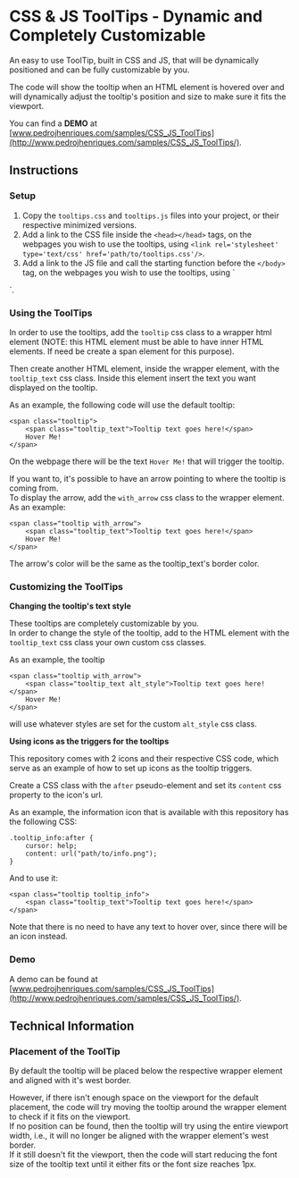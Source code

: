 # CSS & JS ToolTips - Dynamic and Completely Customizable

An easy to use ToolTip, built in CSS and JS, that will be dynamically positioned and can be fully customizable by you.

The code will show the tooltip when an HTML element is hovered over and will dynamically adjust the tooltip's position and size to make sure it fits the viewport.

You can find a **DEMO** at [www.pedrojhenriques.com/samples/CSS_JS_ToolTips](http://www.pedrojhenriques.com/samples/CSS_JS_ToolTips/).

## Instructions

### Setup

1. Copy the `tooltips.css` and `tooltips.js` files into your project, or their respective minimized versions.
2. Add a link to the CSS file inside the `<head></head>` tags, on the webpages you wish to use the tooltips, using `<link rel='stylesheet' type='text/css' href='path/to/tooltips.css'/>`.
3. Add a link to the JS file and call the starting function before the `</body>` tag, on the webpages you wish to use the tooltips, using `<script type='text/javascript' src='path/to/tooltips.js'></script>
<script>addTooltipEventListeners();</script>`.

### Using the ToolTips

In order to use the tooltips, add the `tooltip` css class to a wrapper html element (NOTE: this HTML element must be able to have inner HTML elements. If need be create a span element for this purpose).

Then create another HTML element, inside the wrapper element, with the `tooltip_text` css class. Inside this element insert the text you want displayed on the tooltip.

As an example, the following code will use the default tooltip:
```
<span class="tooltip">
	<span class="tooltip_text">Tooltip text goes here!</span>
	Hover Me!
</span>
```
On the webpage there will be the text `Hover Me!` that will trigger the tooltip.

If you want to, it's possible to have an arrow pointing to where the tooltip is coming from.  
To display the arrow, add the `with_arrow` css class to the wrapper element.  
As an example:
```
<span class="tooltip with_arrow">
	<span class="tooltip_text">Tooltip text goes here!</span>
	Hover Me!
</span>
```

The arrow's color will be the same as the tooltip_text's border color.

### Customizing the ToolTips

**Changing the tooltip's text style**

These tooltips are completely customizable by you.  
In order to change the style of the tooltip, add to the HTML element with the `tooltip_text` css class your own custom css classes.

As an example, the tooltip
```
<span class="tooltip with_arrow">
	<span class="tooltip_text alt_style">Tooltip text goes here!</span>
	Hover Me!
</span>
```
will use whatever styles are set for the custom `alt_style` css class.

**Using icons as the triggers for the tooltips**

This repository comes with 2 icons and their respective CSS code, which serve as an example of how to set up icons as the tooltip triggers.

Create a CSS class with the `after` pseudo-element and set its `content` css property to the icon's url.

As an example, the information icon that is available with this repository has the following CSS:
```
.tooltip_info:after {
	cursor: help;
	content: url("path/to/info.png");
}
```

And to use it:
```
<span class="tooltip tooltip_info">
	<span class="tooltip_text">Tooltip text goes here!</span>
</span>
```
Note that there is no need to have any text to hover over, since there will be an icon instead.

### Demo

A demo can be found at [www.pedrojhenriques.com/samples/CSS_JS_ToolTips](http://www.pedrojhenriques.com/samples/CSS_JS_ToolTips/).

## Technical Information

### Placement of the ToolTip

By default the tooltip will be placed below the respective wrapper element and aligned with it's west border.  

However, if there isn't enough space on the viewport for the default placement, the code will try moving the tooltip around the wrapper element to check if it fits on the viewport.  
If no position can be found, then the tooltip will try using the entire viewport width, i.e., it will no longer be aligned with the wrapper element's west border.  
If it still doesn't fit the viewport, then the code will start reducing the font size of the tooltip text until it either fits or the font size reaches 1px.
